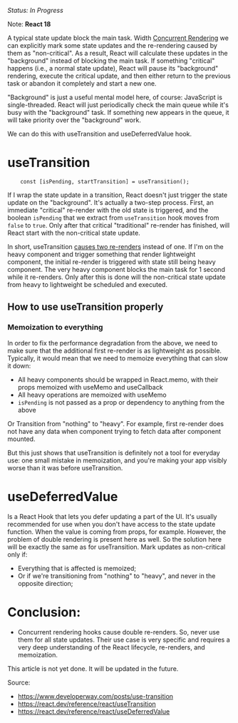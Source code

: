 *Status: In Progress*

Note: **React 18**

A typical state update block the main task. Width [Concurrent Rendering](https://react.dev/blog/2022/03/29/react-v18#what-is-concurrent-react) we can explicitly mark some state updates and the re-rendering caused by them as "non-critical". As a result, React will calculate these updates in the "background" instead of blocking the main task. If something "critical" happens (i.e., a normal state update), React will pause its "background" rendering, execute the critical update, and then either return to the previous task or abandon it completely and start a new one.

"Background" is just a useful mental model here, of course: JavaScript is single-threaded. React will just periodically check the main queue while it's busy with the "background" task. If something new appears in the queue, it will take priority over the "background" work.

We can do this with useTransition and useDeferredValue hook.

# useTransition

        const [isPending, startTransition] = useTransition();

If I wrap the state update in a transition, React doesn't just trigger the state update on the "background". It's actually a two-step process. First, an immediate "critical" re-render with the old state is triggered, and the boolean `isPending` that we extract from `useTransition` hook moves from `false` to `true`. Only after that critical "traditional" re-render has finished, will React start with the non-critical state update.

In short, useTransition [causes two re-renders](https://github.com/facebook/react/issues/24269) instead of one. If I'm on the heavy component and trigger something that render lightweight component, the initial re-render is triggered with state still being heavy component. The very heavy component blocks the main task for 1 second while it re-renders. Only after this is done will the non-critical state update from heavy to lightweight be scheduled and executed.

## How to use useTransition properly
### Memoization to everything
In order to fix the performance degradation from the above, we need to make sure that the additional first re-render is as lightweight as possible. Typically, it would mean that we need to memoize everything that can slow it down:
- All heavy components should be wrapped in React.memo, with their props memoized with useMemo and useCallback
- All heavy operations are memoized with useMemo
- `isPending` is not passed as a prop or dependency to anything from the above

Or Transition from "nothing" to "heavy". For example, first re-render does not have any data when component trying to fetch data after component mounted.

But this just shows that useTransition is definitely not a tool for everyday use: one small mistake in memoization, and you're making your app visibly worse than it was before useTransition.

# useDeferredValue
Is a React Hook that lets you defer updating a part of the UI.
It's usually recommended for use when you don't have access to the state update function. When the value is coming from props, for example.
However, the problem of double rendering is present here as well.
So the solution here will be exactly the same as for useTransition. Mark updates as non-critical only if:
- Everything that is affected is memoized;
- Or if we're transitioning from "nothing" to "heavy", and never in the opposite direction;

# Conclusion:
- Concurrent rendering hooks cause double re-renders. So, never use them for all state updates. Their use case is very specific and requires a very deep understanding of the React lifecycle, re-renders, and memoization.

This article is not yet done. It will be updated in the future.

Source:
- https://www.developerway.com/posts/use-transition
- https://react.dev/reference/react/useTransition
- https://react.dev/reference/react/useDeferredValue

